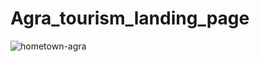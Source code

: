 ﻿# Agra_tourism_landing_page
![hometown-agra](https://github.com/khumanshusingh/Agra_tourism_landing_page/assets/90241431/9cec7dec-0858-42eb-9520-4269ed59b8d2)
